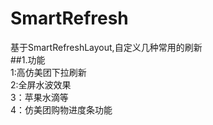# SmartRefresh<br/>
基于SmartRefreshLayout,自定义几种常用的刷新<br/>
##1.功能<br/>
 1:高仿美团下拉刷新<br/>
 2:全屏水波效果<br/>
 3：苹果水滴等<br/>
 4：仿美团购物进度条功能<br/>
